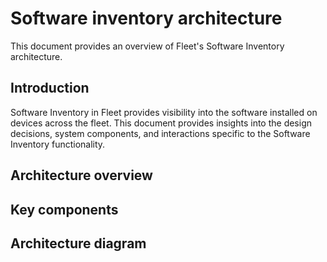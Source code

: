# Software inventory architecture

This document provides an overview of Fleet's Software Inventory architecture.

## Introduction

Software Inventory in Fleet provides visibility into the software installed on devices across the fleet. This document provides insights into the design decisions, system components, and interactions specific to the Software Inventory functionality.

## Architecture overview

## Key components

## Architecture diagram
